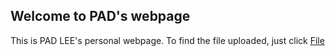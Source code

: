 ## Welcome to PAD's webpage
This is PAD LEE's personal webpage. To find the file uploaded, just click [File](https://github.com/lizhihao1212/lizhihao1212.github.io)
